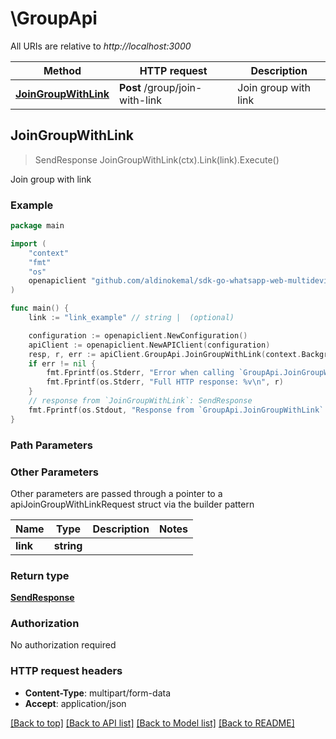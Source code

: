 # \GroupApi

All URIs are relative to *http://localhost:3000*

Method | HTTP request | Description
------------- | ------------- | -------------
[**JoinGroupWithLink**](GroupApi.md#JoinGroupWithLink) | **Post** /group/join-with-link | Join group with link



## JoinGroupWithLink

> SendResponse JoinGroupWithLink(ctx).Link(link).Execute()

Join group with link

### Example

```go
package main

import (
    "context"
    "fmt"
    "os"
    openapiclient "github.com/aldinokemal/sdk-go-whatsapp-web-multidevice"
)

func main() {
    link := "link_example" // string |  (optional)

    configuration := openapiclient.NewConfiguration()
    apiClient := openapiclient.NewAPIClient(configuration)
    resp, r, err := apiClient.GroupApi.JoinGroupWithLink(context.Background()).Link(link).Execute()
    if err != nil {
        fmt.Fprintf(os.Stderr, "Error when calling `GroupApi.JoinGroupWithLink``: %v\n", err)
        fmt.Fprintf(os.Stderr, "Full HTTP response: %v\n", r)
    }
    // response from `JoinGroupWithLink`: SendResponse
    fmt.Fprintf(os.Stdout, "Response from `GroupApi.JoinGroupWithLink`: %v\n", resp)
}
```

### Path Parameters



### Other Parameters

Other parameters are passed through a pointer to a apiJoinGroupWithLinkRequest struct via the builder pattern


Name | Type | Description  | Notes
------------- | ------------- | ------------- | -------------
 **link** | **string** |  | 

### Return type

[**SendResponse**](SendResponse.md)

### Authorization

No authorization required

### HTTP request headers

- **Content-Type**: multipart/form-data
- **Accept**: application/json

[[Back to top]](#) [[Back to API list]](../README.md#documentation-for-api-endpoints)
[[Back to Model list]](../README.md#documentation-for-models)
[[Back to README]](../README.md)

